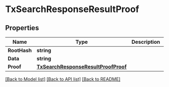 # TxSearchResponseResultProof

## Properties

Name | Type | Description | Notes
------------ | ------------- | ------------- | -------------
**RootHash** | **string** |  | 
**Data** | **string** |  | 
**Proof** | [**TxSearchResponseResultProofProof**](TxSearchResponse_result_proof_Proof.md) |  | 

[[Back to Model list]](../README.md#documentation-for-models) [[Back to API list]](../README.md#documentation-for-api-endpoints) [[Back to README]](../README.md)


